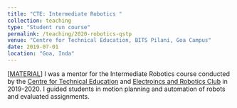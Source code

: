 ```yaml
---
title: "CTE: Intermediate Robotics "
collection: teaching
type: "Student run course"
permalink: /teaching/2020-robotics-qstp
venue: "Centre for Technical Education, BITS Pilani, Goa Campus"
date: 2019-07-01
location: "Goa, Inda"
---
```


[[MATERIAL](https://github.com/ERC-BPGC/cte-archive/tree/master/Sem2_19-20)] I was a mentor for the Intermediate Robotics course conducted by the [Centre for Technical Education](https://bpgc-cte.org/) and [Electroincs and Robotics Club](http://erc-bpgc.github.io/) in 2019-2020. I guided students in motion planning and automation of robots and evaluated assignments.

